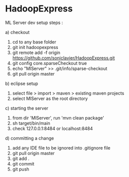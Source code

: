 # HadoopExpress

ML Server dev setup steps :

a) checkout
  1. cd to any base folder 
  2. git init hadoopexpress
  3. git remote add -f origin https://github.com/soniclavier/HadoopExpress.git
  4. git config core.sparseCheckout true
  5. echo "MlServer" >> .git/info/sparse-checkout
  6. git pull origin master

b) eclipse setup
  1. select file > import > maven > existing maven projects 
  2. select MlServer as the root directory

c) starting the server
  1. from dir 'MlServer', run 'mvn clean package'
  2. sh target/bin/main
  3. check 127.0.0.1:8484 or localhost:8484

d) committing a change
  1. add any IDE file to be ignored into .gitignore file
  2. git pull origin master
  3. git add .
  4. git commit 
  5. git push 
